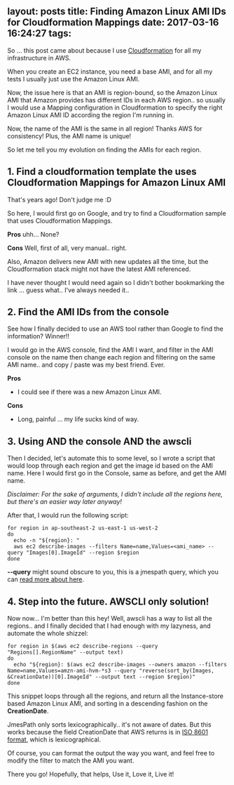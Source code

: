 layout: posts
title: Finding Amazon Linux AMI IDs for Cloudformation Mappings
date: 2017-03-16 16:24:27
tags:
---

So ... this post came about because I use [Cloudformation](https://aws.amazon.com/documentation/cloudformation/) for all my infrastructure in AWS.

When you create an EC2 instance, you need a base AMI, and for all my tests I usually just use the Amazon Linux AMI.

Now, the issue here is that an AMI is region-bound, so the Amazon Linux AMI that Amazon provides has different IDs in each AWS region.. so usually I would use a Mapping configuration in Cloudformation to specify the right Amazon Linux AMI ID according the region I'm running in.

Now, the name of the AMI is the same in all region! Thanks AWS for consistency!
Plus, the AMI name is unique!

So let me tell you my evolution on finding the AMIs for each region.

## 1. Find a cloudformation template the uses Cloudformation Mappings for Amazon Linux AMI

That's years ago! Don't judge me :D

So here, I would first go on Google, and try to find a Cloudformation sample that uses Cloudformation Mappings.

**Pros**
uhh... None?

**Cons**
Well, first of all, very manual.. right.

Also, Amazon delivers new AMI with new updates all the time, but the Cloudformation stack might not have the latest AMI referenced.

I have never thought I would need again so I didn't bother bookmarking the link ... guess what..
I've always needed it..

## 2. Find the AMI IDs from the console

See how I finally decided to use an AWS tool rather than Google to find the information? Winner!!

I would go in the AWS console, find the AMI I want, and filter in the AMI console on the name then change each region and filtering on the same AMI name.. and copy / paste was my best friend. Ever.

**Pros**
 * I could see if there was a new Amazon Linux AMI.

**Cons**
 * Long, painful ... my life sucks kind of way.

## 3. Using AND the console AND the awscli

Then I decided, let's automate this to some level, so I wrote a script that would loop through each region and get the image id based on the AMI name.
Here I would first go in the Console, same as before, and get the AMI name.

*Disclaimer: For the sake of arguments, I didn't include all the regions here, but there's an easier way later anyway!*

After that, I would run the following script:

    for region in ap-southeast-2 us-east-1 us-west-2
    do
      echo -n "${region}: "
      aws ec2 describe-images --filters Name=name,Values=<ami_name> --query "Images[0].ImageId" --region $region
    done 

**--query** might sound obscure to you, this is a jmespath query, which you can [read more about here](http://jmespath.org/).

## 4. Step into the future. AWSCLI only solution!

Now now... I'm better than this hey!
Well, awscli has a way to list all the regions.. and I finally decided that I had enough with my lazyness, and automate the whole shizzel:

    for region in $(aws ec2 describe-regions --query "Regions[].RegionName" --output text)
    do
      echo "${region}: $(aws ec2 describe-images --owners amazon --filters Name=name,Values=amzn-ami-hvm-*s3 --query "reverse(sort_by(Images, &CreationDate))[0].ImageId" --output text --region $region)"
    done

This snippet loops through all the regions, and return all the Instance-store based Amazon Linux AMI, and sorting in a descending fashion on the **CreationDate**.

JmesPath only sorts lexicographically.. it's not aware of dates.
But this works because the field CreationDate that AWS returns is in [ISO 8601 format](https://www.w3.org/TR/NOTE-datetime), which is lexicographical.

Of course, you can format the output the way you want, and feel free to modify the filter to match the AMI you want.




There you go! Hopefully, that helps, Use it, Love it, Live it!
